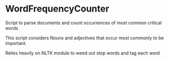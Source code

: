 # WordFrequencyCounter

Script to parse documents and count occurrences of most common critical words

This script considers Nouns and adjectives that occur most commonly to be important.

Relies heavily on NLTK module to weed out stop words and tag each word
